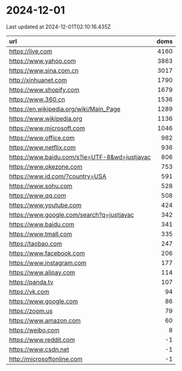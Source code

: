 # 2024-12-01

<!-- BEGIN -->
Last updated at 2024-12-01T02:10:16.435Z

url | doms
:- | -:
https://live.com | 4160
https://www.yahoo.com | 3863
https://www.sina.com.cn | 3017
http://xinhuanet.com | 1790
https://www.shopify.com | 1679
https://www.360.cn | 1536
https://en.wikipedia.org/wiki/Main_Page | 1289
https://www.wikipedia.org | 1136
https://www.microsoft.com | 1046
https://www.office.com | 982
https://www.netflix.com | 936
https://www.baidu.com/s?ie=UTF-8&wd=justjavac | 806
https://www.okezone.com | 753
https://www.jd.com/?country=USA | 591
https://www.sohu.com | 528
https://www.qq.com | 508
https://www.youtube.com | 424
https://www.google.com/search?q=justjavac | 342
https://www.baidu.com | 341
https://www.tmall.com | 335
https://taobao.com | 247
https://www.facebook.com | 206
https://www.instagram.com | 177
https://www.alipay.com | 114
https://panda.tv | 107
https://vk.com | 94
https://www.google.com | 86
https://zoom.us | 79
https://www.amazon.com | 60
https://weibo.com | 8
https://www.reddit.com | -1
https://www.csdn.net | -1
http://microsoftonline.com | -1
<!-- END -->

